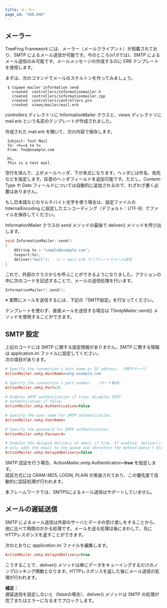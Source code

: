 ```yaml
---
title: メーラー
page_id: "080.040"
---
```


## メーラー

TreeFrog Framework には、メーラー（メールクライアント）が搭載されており、SMTP によるメール送信が可能です。今のところ(v1.0では)、SMTP によるメール送信のみ可能です。メールメッセージの作成するのに ERB テンプレートを使用します。

まずは、次のコマンドでメールのスケルトンを作ってみましょう。

```
 $ tspawn mailer information send
   created  controllers/informationmailer.h
   created  controllers/informationmailer.cpp
   created  controllers/controllers.pro
   created  views/mailer/mail.erb
```
 
controllers ディレクトリに InformationMailer クラスと、views ディレクトリに mail.erb という名前のテンプレートが作成されました。

作成された mail.erb を開いて、次の内容で保存します。

```
 Subject: Test Mail
 To: <%==$ to %>
 From: foo@example.com
   
 Hi,
 This is a test mail.
```
 
空行を挟んで、上がメールヘッダ、下が本文になります。ヘッダには件名、宛先などを指定します。任意のヘッダフィールドを追加可能です。ただし、Content-Type や Date フィールドについては自動的に追加されるので、わざわざ書く必要はありません。

もし日本語などのマルチバイト文字を使う場合は、設定ファイルの InternalEncoding に設定したエンコーディング（デフォルト：UTF-8）でファイルを保存してください。
  
InformationMailer クラスの send メソッドの最後で deliver() メソッドを呼び出します。

```c++
void InformationMailer::send()
{
    QString to = "sample@example.com";
    texport(to);
    deliver("mail");   // ← mail.erb テンプレートでメール送信
}
```

これで、外部のクラスからを呼ぶことができるようになりました。アクションの中に次のコードを記述することで、メールの送信処理を行います。

```c++
InformationMailer().send();
```

※ 実際にメールを送信するには、下記の「SMTP設定」を行なってください。
  
テンプレートを使わず、直接メールを送信する場合は TSmtpMailer::send() メソッドを使用することができます。
 
## SMTP 設定

上記のコードには SMTP に関する設定情報がありません。SMTP に関する情報は application.ini ファイルに設定してください。<br>
次の項目があります。

```ini
# Specify the connection's host name or IP address. （SMTPサーバ）
ActionMailer.smtp.HostName=smtp.example.com
 
# Specify the connection's port number.  （ポート番号）
ActionMailer.smtp.Port=25
  
# Enables SMTP authentication if true; disables SMTP
# authentication if false.
ActionMailer.smtp.Authentication=false
  
# Specify the user name for SMTP authentication.
ActionMailer.smtp.UserName=
  
# Specify the password for SMTP authentication.
ActionMailer.smtp.Password=
  
# Enables the delayed delivery of email if true. If enabled, deliver() method
# only adds the email to the queue and therefore the method doesn't block.
ActionMailer.smtp.DelayedDelivery=false
```

SMTP 認証を行う場合、ActionMailer.smtp.Authentication=**true** を指定します。<br>
認証方式には CRAM-MD5, LOGIN, PLAIN が実装されており、この優先度で自動的に認証処理が行われます。

本フレームワークでは、SMTPSによるメール送信はサポートしていません。
 
## メールの遅延送信

SMTP によるメール送信は外部のサーバとデータの受け渡しをすることから、他に比べて時間のかかる処理です。メールを送る処理は後にまわして、先にHTTPレスポンスを返すことができます。

次のとおりに *application.ini* ファイルを編集します。

```ini
ActionMailer.smtp.DelayedDelivery=true
```

こうすることで、deliver() メソッドは単にデータをキューイングするだけのノンブロッキング関数となります。HTTPレスポンスを返した後にメール送信の処理が行われます。

**補足：**<br>
遅延送信を設定しないと（falseの場合）、deliver() メソッドは SMTP の処理が完了またはエラーになるまでブロックします。